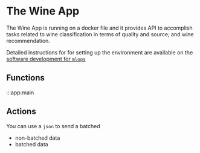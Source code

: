 # The Wine App

The Wine App is running on a docker file and it provides API to accomplish tasks related to wine classification in terms of quality and source; and wine recommendation. 


Detailed instructions for for setting up the environment are available on the [software development for `mlops`](https://github.com/FourthBrain/software-dev-for-mlops-101)


## Functions

:::app:main

## Actions

You can use a `json` to send a batched 
- non-batched data
- batched data

